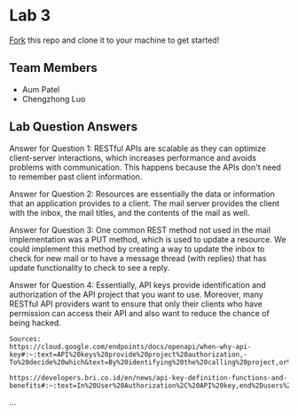 # Lab 3
[Fork](https://docs.github.com/en/get-started/quickstart/fork-a-repo) this repo and clone it to your machine to get started!

## Team Members
- Aum Patel
- Chengzhong Luo

## Lab Question Answers

Answer for Question 1: 
	RESTful APIs are scalable as they can optimize client-server interactions, which increases performance and avoids problems with communication. This happens because the APIs don't need to remember past client information.
	
Answer for Question 2:
	Resources are essentially the data or information that an application provides to a client. The mail server provides the client with the inbox, the mail titles, and the contents of the mail as well. 
	
Answer for Question 3:
	One common REST method not used in the mail implementation was a PUT method, which is used to update a resource. We could implement this method by creating a way to update the inbox to check for new mail or to have a message thread (with replies) that has update functionality to check to see a reply.
	
Answer for Question 4:
	Essentially, API keys provide identification and authorization of the API project that you want to use. Moreover, many RESTful API providers want to ensure that only their clients who have permission can access their API and also want to reduce the chance of being hacked. 
	
	Sources: 
	https://cloud.google.com/endpoints/docs/openapi/when-why-api-key#:~:text=API%20keys%20provide%20project%20authorization,-To%20decide%20which&text=By%20identifying%20the%20calling%20project,or%20enabled%20in%20the%20API.
	
	https://developers.bri.co.id/en/news/api-key-definition-functions-and-benefits#:~:text=In%20User%20Authorization%2C%20API%20key,end%2Dusers%20of%20the%20application. 
...